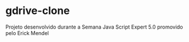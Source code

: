 # gdrive-clone
Projeto desenvolvido durante a Semana Java Script Expert 5.0 promovido pelo Erick Mendel
